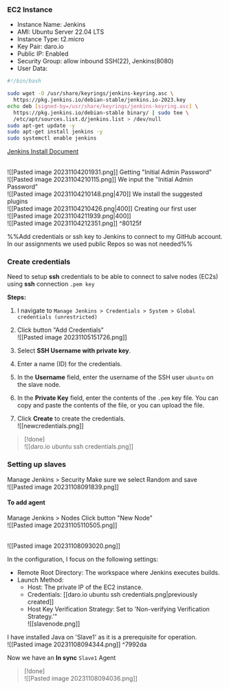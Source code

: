 
### EC2 Instance

- Instance Name: Jenkins
- AMI: Ubuntu Server 22.04 LTS
- Instance Type: t2.micro
- Key Pair: daro.io
- Public IP: Enabled
- Security Group: allow inbound SSH(22), Jenkins(8080)
- User Data: 
```bash
#!/bin/bash

sudo wget -O /usr/share/keyrings/jenkins-keyring.asc \
  https://pkg.jenkins.io/debian-stable/jenkins.io-2023.key
echo deb [signed-by=/usr/share/keyrings/jenkins-keyring.asc] \
  https://pkg.jenkins.io/debian-stable binary/ | sudo tee \
  /etc/apt/sources.list.d/jenkins.list > /dev/null
sudo apt-get update -y
sudo apt-get install jenkins -y
sudo systemctl enable jenkins
```
[Jenkins Install Document](https://www.jenkins.io/doc/book/installing/linux/)

<br>![[Pasted image 20231104201931.png]]
Getting "Initial Admin Password"
<br>![[Pasted image 20231104210115.png]]
We input the "Initial Admin Password"
<br>![[Pasted image 20231104210148.png|470]]
We install the suggested plugins
<br>![[Pasted image 20231104210426.png|400]]
Creating our first user
<br>![[Pasted image 20231104211939.png|400]]<br>![[Pasted image 20231104212351.png]] ^80125f

%%Add credentials or ssh key to Jenkins to connect to my GitHub account. 
In our assignments we used public Repos so was not needed%%

### Create credentials

Need to setup **ssh** credentials to be able to connect to salve nodes (EC2s) using **ssh** connection `.pem key`

**Steps:**

1. I navigate to `Manage Jenkins > Credentials > System > Global credentials (unrestricted)`
2. Click button "Add Credentials"
   <br>![[Pasted image 20231105151726.png]]
   
   
1. Select **SSH Username with private key**.
2. Enter a name (ID) for the credentials.
3. In the **Username** field, enter the username of the SSH user `ubuntu` on the slave node.
4. In the **Private Key** field, enter the contents of the `.pem` key file. You can copy and paste the contents of the file, or you can upload the file.
5. Click **Create** to create the credentials.
   <br>![[newcredentials.png]]

> [!done]
>    <br>![[daro.io ubuntu ssh credentials.png]]


### Setting up slaves


Manage Jenkins > Security
Make sure we select Random and save
<br>![[Pasted image 20231108091839.png]]


#### To add agent
Manage Jenkins > Nodes
Click button "New Node"
<br>![[Pasted image 20231105110505.png]]

<br>![[Pasted image 20231108093020.png]]


In the configuration, I focus on the following settings:

- Remote Root Directory: The workspace where Jenkins executes builds.
- Launch Method: 
    - Host: The private IP of the EC2 instance.
    - Credentials: [[daro.io ubuntu ssh credentials.png|previously created]]
    - Host Key Verification Strategy: Set to 'Non-verifying Verification Strategy.'"
<br>![[slavenode.png]]


I have installed Java on 'Slave1' as it is a prerequisite for operation.
<br>![[Pasted image 20231108094344.png]] ^7992da


Now we have an **In sync** `Slave1` Agent

> [!done]
> <br>![[Pasted image 20231108094036.png]]


